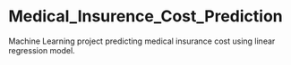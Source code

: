 # Medical_Insurence_Cost_Prediction
Machine Learning project predicting medical insurance cost using linear regression model.
